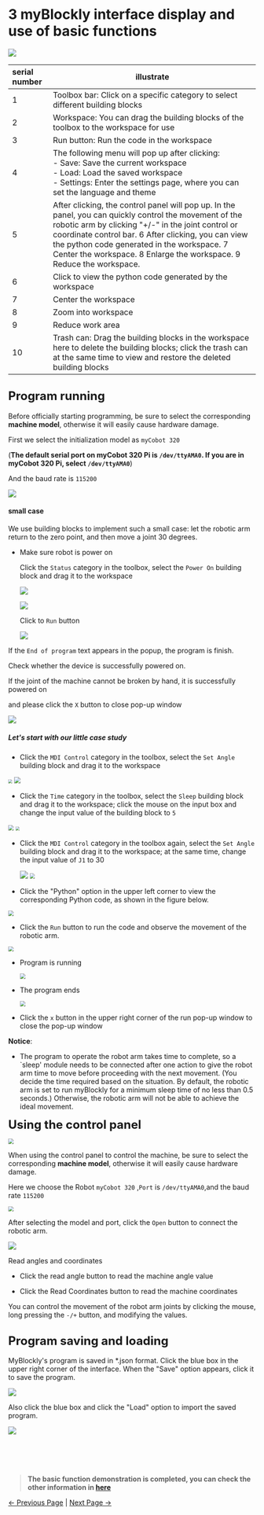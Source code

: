 # 3 myBlockly interface display and use of basic functions

<img src="../../../../resources/5-BasicApplication/5.2.1/pi/img/interface/1.png" />





| serial number | illustrate                                                   |
| :------------ | ------------------------------------------------------------ |
| 1             | Toolbox bar: Click on a specific category to select different building blocks |
| 2             | Workspace: You can drag the building blocks of the toolbox to the workspace for use |
| 3             | Run button: Run the code in the workspace                    |
| 4             | The following menu will pop up after clicking:<br /> - Save: Save the current workspace<br /> - Load: Load the saved workspace<br /> - Settings: Enter the settings page, where you can set the language and theme |
| 5             | After clicking, the control panel will pop up. In the panel, you can quickly control the movement of the robotic arm by clicking "+/-" in the joint control or coordinate control bar. 6 After clicking, you can view the python code generated in the workspace. 7 Center the workspace. 8 Enlarge the workspace. 9 Reduce the workspace. |
| 6             | Click to view the python code generated by the workspace     |
| 7             | Center the workspace                                         |
| 8             | Zoom into workspace                                          |
| 9             | Reduce work area                                             |
| 10            | Trash can: Drag the building blocks in the workspace here to delete the building blocks; click the trash can at the same time to view and restore the deleted building blocks |





## **<font size=5>Program running</font>**

Before officially starting programming, be sure to select the corresponding **machine model**, otherwise it will easily cause hardware damage.

First  we select the initialization model as `myCobot 320` 

(**The default serial port on myCobot 320 Pi is `/dev/ttyAMA0`. If you are in myCobot 320 Pi, select  `/dev/ttyAMA0`**)

And the baud rate is `115200`

![](../../../../resources/5-BasicApplication/5.2.1/pi/img/interface/2.png)



#### small case

We use building blocks to implement such a small case: let the robotic arm return to the zero point, and then move a joint 30 degrees.

- Make sure robot is power on

  Click the `Status` category in the toolbox, select the `Power On` building block and drag it to the workspace

  ![](../../../../resources/5-BasicApplication/5.2.1/pi/img/power_on1.png)





  ![](../../../../resources/5-BasicApplication/5.2.1/pi/img/power_on2.png)



  Click to `Run` button

  ![](../../../../resources/5-BasicApplication/5.2.1/pi/img/power_on3.png)



If the `End of program` text appears in the popup, the program is finish.

Check whether the device is successfully powered on.

If the joint of the machine cannot be broken by hand, it is successfully powered on



and please click the `X` button to close  pop-up window

![](../../../../resources/5-BasicApplication/5.2.1/pi/img/power_on_finish.png)





##### Let's start with our little case study

- Click the `MDI Control` category in the toolbox, select the `Set Angle` building block and drag it to the workspace

<img src="../../../../resources/5-BasicApplication/5.2.1/pi/img/interface/小案例1.png" style="zoom:50%;" />

<img src="../../../../resources/5-BasicApplication/5.2.1/pi/img/interface/小案例2.png" style="zoom:80%;" />

- Click the `Time` category in the toolbox, select the `Sleep` building block and drag it to the workspace; click the mouse on the input box and change the input value of the building block to `5`

<img src="../../../../resources/5-BasicApplication/5.2.1/pi/img/interface/小案例3.png" style="zoom:67%;" />

<img src="../../../../resources/5-BasicApplication/5.2.1/pi/img/interface/小案例4.png" style="zoom: 50%;" />

- Click the `MDI Control` category in the toolbox again, select the `Set Angle` building block and drag it to the workspace; at the same time, change the input value of `J1` to 30

  <img src="../../../../resources/5-BasicApplication/5.2.1/pi/img/interface/小案例5.png"  />



  	<img src="../../../../resources/5-BasicApplication/5.2.1/pi/img/interface/小案例6.png" style="zoom: 67%;" />





- Click the "Python" option in the upper left corner to view the corresponding Python code, as shown in the figure below.

<img src="../../../../resources/5-BasicApplication/5.2.1/pi/img/interface/小案例代码.png" style="zoom:67%;" />



- Click the `Run` button to run the code and observe the movement of the robotic arm.

<img src="../../../../resources/5-BasicApplication/5.2.1/pi/img/interface/run.png" style="zoom:67%;" />



- Program is running

  <img src="../../../../resources/5-BasicApplication/5.2.1/pi/img/interface/run1.png" style="zoom:67%;" />

- The program ends

  <img src="../../../../resources/5-BasicApplication/5.2.1/pi/img/interface/run2.png" style="zoom:67%;" />



- Click the `x` button in the upper right corner of the run pop-up window to close the pop-up window



**Notice**:

- The program to operate the robot arm takes time to complete, so a `sleep' module needs to be connected after one action to give the robot arm time to move before proceeding with the next movement. (You decide the time required based on the situation. By default, the robotic arm is set to run myBlockly for a minimum sleep time of no less than 0.5 seconds.) Otherwise, the robotic arm will not be able to achieve the ideal movement.



**<font size=5>Using the control panel</font>**



<img src="../../../../resources/5-BasicApplication/5.2.1/pi/img/interface/open_qm.png" style="zoom:67%;" />







When using the control panel to control the machine, be sure to select the corresponding **machine model**, otherwise it will easily cause hardware damage.



Here we choose the Robot `myCobot 320` ,`Port` is `/dev/ttyAMA0`,and the baud rate `115200`

<img src="../../../../resources/5-BasicApplication/5.2.1/pi/img/interface/qm.png" style="zoom: 67%;" />



After selecting the model and port, click the `Open` button to connect the robotic arm.

![](../../../../resources/5-BasicApplication/5.2.1/pi/img/interface/open.png)

Read angles and coordinates

- Click the read angle button to read the machine angle value

- Click the Read Coordinates button to read the machine coordinates



You can control the movement of the robot arm joints by clicking the mouse, long pressing the `-/+` button, and modifying the values.





## **<font size=5>Program saving and loading</font>**

MyBlockly's program is saved in *.json format. Click the blue box in the upper right corner of the interface. When the "Save" option appears, click it to save the program.

<img src="../../../../resources/5-BasicApplication/5.2.1/pi/img/interface/save.png" />





Also click the blue box and click the "Load" option to import the saved program.

<img src="../../../../resources/5-BasicApplication/5.2.1/pi/img/interface/load.png" />

<br/>
<br/>
<br/>
<br/>
<br/>


>**The basic function demonstration is completed, you can check the other information in [here](https://download-elephantrobotics.oss-cn-shenzhen.aliyuncs.com/software/myblockly/README/myblockly%E4%BD%BF%E7%94%A8%E8%AF%B4%E6%98%8E%E4%B9%A6-en.pdf)**






 [← Previous Page](./2-install_uninstall.md) | [Next Page →](./4-ControlRGB.md)